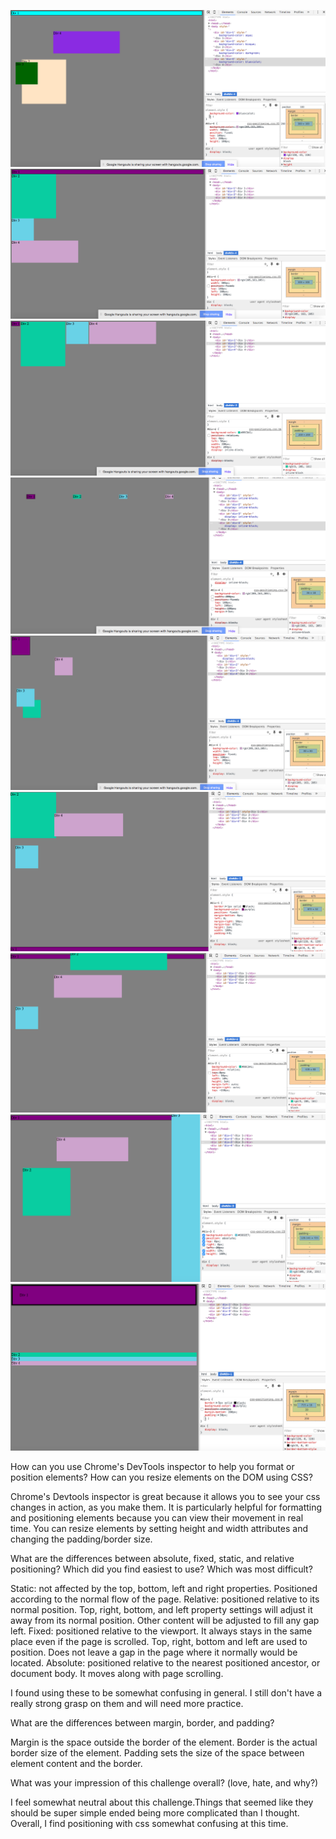 ![Challenge 1](imgs/challenge-1.png)
![Challenge 2](imgs/challenge-2.png)
![Challenge 3](imgs/challenge-3.png)
![Challenge 4](imgs/challenge-4.png)
![Challenge 5](imgs/challenge-5.png)
![Challenge 6](imgs/challenge-6.png)
![Challenge 7](imgs/challenge-7.png)
![Challenge 8](imgs/challenge-8.png)
![Challenge 9](imgs/challenge-9.png)


How can you use Chrome's DevTools inspector to help you format or position elements?
How can you resize elements on the DOM using CSS?

Chrome's Devtools inspector is great because it allows you to see your css changes in action, as you make them. It is particularly helpful for formatting and positioning elements because you can view their movement in real time. You can resize elements by setting height and width attributes and changing the padding/border size.

What are the differences between absolute, fixed, static, and relative positioning? Which did you find easiest to use? Which was most difficult?

Static: not affected by the top, bottom, left and right properties. Positioned according to the normal flow of the page.
Relative: positioned relative to its normal position. Top, right, bottom, and left property settings will adjust it away from its normal position. Other content will be adjusted to fill any gap left.
Fixed: positioned relative to the viewport. It always stays in the same place even if the page is scrolled. Top, right, bottom and left are used to position. Does not leave a gap in the page where it normally would be located.
Absolute: positioned relative to the nearest positioned ancestor, or document body. It moves along with page scrolling.

I found using these to be somewhat confusing in general. I still don't have a really strong grasp on them and will need more practice.

What are the differences between margin, border, and padding?

Margin is the space outside the border of the element.
Border is the actual border size of the element.
Padding sets the size of the space between element content and the border.

What was your impression of this challenge overall? (love, hate, and why?)

I feel somewhat neutral about this challenge.Things that seemed like they should be super simple ended being more complicated than I thought. Overall, I find positioning with css somewhat confusing at this time.